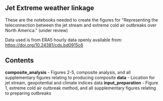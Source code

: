 ## Jet Extreme weather linkage

These are the notebooks needed to create the figures for "Representing the teleconnection between the jet stream and extreme cold air outbreaks over North America." (under review)

Data used is from ERA5 hourly data openly available from: https://doi.org/10.24381/cds.bd0915c6

## Contents

**composite_analysis** - Figures 2-5, composite analysis, and all supplementary figures relating to producing composite
**data** - Location for jet stream, geopotential and climate indices data
**input_preparation** - Figure 1, extreme cold air outbreak method, and all supplementary figures relating to preparing outbreaks
